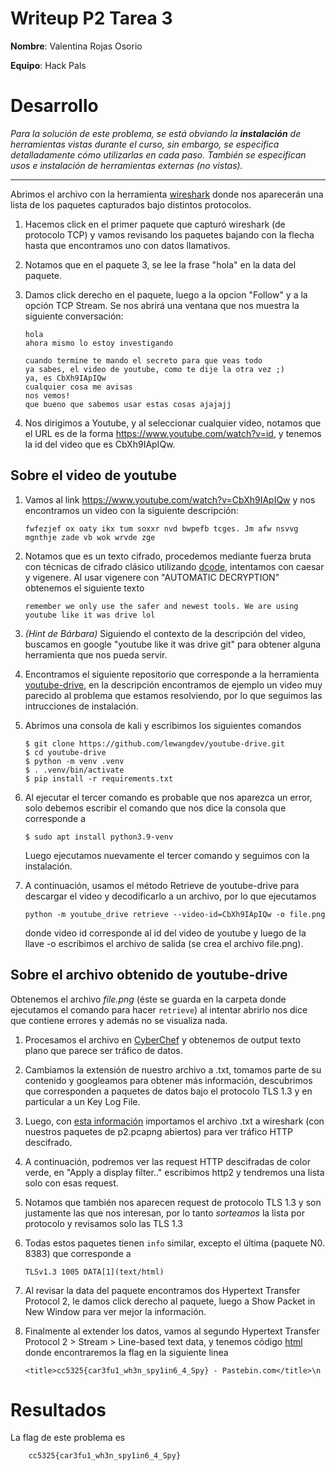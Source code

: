 # Writeup P2 Tarea 3

**Nombre**: Valentina Rojas Osorio

**Equipo**: Hack Pals


# Desarrollo 
 _Para la solución de este problema, se está obviando la **instalación** de herramientas vistas durante el curso, sin embargo, se especifica detalladamente cómo utilizarlas en cada paso. También se especifican usos e instalación de herramientas externas (no vistas)._
 
---

Abrimos el archivo con la herramienta [wireshark]() donde nos aparecerán una lista de los paquetes capturados bajo distintos protocolos.

1. Hacemos click en el primer paquete que capturó wireshark (de protocolo TCP) y vamos revisando los paquetes bajando con la flecha hasta que encontramos uno con datos llamativos.

1. Notamos que en el paquete 3, se lee la frase "hola" en la data del paquete. 

1. Damos click derecho en el paquete, luego a la opcion "Follow" y a la opción TCP Stream. Se nos abrirá una ventana que nos muestra la siguiente conversación:

    ```
    hola
    ahora mismo lo estoy investigando

    cuando termine te mando el secreto para que veas todo
    ya sabes, el video de youtube, como te dije la otra vez ;)
    ya, es CbXh9IApIQw
    cualquier cosa me avisas
    nos vemos!
    que bueno que sabemos usar estas cosas ajajajj

    ```
1. Nos dirigimos a Youtube, y al seleccionar cualquier video, notamos que el URL es de la forma https://www.youtube.com/watch?v=id, y tenemos la id del video que es CbXh9IApIQw.  

## Sobre el video de youtube

1. Vamos al link https://www.youtube.com/watch?v=CbXh9IApIQw y nos encontramos un video con la siguiente descripción:
    ```
    fwfezjef ox oaty ikx tum soxxr nvd bwpefb tcges. Jm afw nsvvg mgnthje zade vb wok wrvde zge
    ```
1. Notamos que es un texto cifrado, procedemos mediante fuerza bruta con técnicas de cifrado clásico utilizando [dcode](https://www.dcode.fr/), intentamos con caesar y vigenere. Al usar vigenere con "AUTOMATIC DECRYPTION" obtenemos el siguiente texto

    ```
    remember we only use the safer and newest tools. We are using youtube like it was drive lol
    ```
1. _(Hint de Bárbara)_ Siguiendo el contexto de la descripción del video, buscamos en google "youtube like it was drive git" para obtener alguna herramienta que nos pueda servir.

1. Encontramos el siguiente repositorio que corresponde a la herramienta [youtube-drive](https://github.com/lewangdev/youtube-drive), en la descripción encontramos de ejemplo un video muy parecido al problema que estamos resolviendo, por lo que seguimos las intrucciones de instalación.

1. Abrimos una consola de kali y escribimos los siguientes comandos
    ``` 
    $ git clone https://github.com/lewangdev/youtube-drive.git
    $ cd youtube-drive
    $ python -m venv .venv
    $ . .venv/bin/activate
    $ pip install -r requirements.txt
    ```
1. Al ejecutar el tercer comando es probable que nos aparezca un error, solo debemos escribir el comando que nos dice la consola que corresponde a 
    ```
    $ sudo apt install python3.9-venv
    ```
    Luego ejecutamos nuevamente el tercer comando y seguimos con la instalación.

1. A continuación, usamos el método Retrieve de youtube-drive para descargar el video y decodificarlo a un archivo, por lo que ejecutamos
    ```
    python -m youtube_drive retrieve --video-id=CbXh9IApIQw -o file.png
    ```
    donde video id corresponde al id del video de youtube y luego de la llave -o escribimos el archivo de salida (se crea el archivo file.png).

##  Sobre el archivo obtenido de youtube-drive

Obtenemos el archivo _file.png_ (éste se guarda en la carpeta donde ejecutamos el comando para hacer `retrieve`) al intentar abrirlo nos dice que contiene errores y además no se visualiza nada.

1. Procesamos el archivo en [CyberChef](https://gchq.github.io/CyberChef/) y obtenemos de output texto plano que parece ser tráfico de datos.

1. Cambiamos la extensión de nuestro archivo a .txt, tomamos parte de su contenido y googleamos para obtener más información, descubrimos que corresponden a paquetes de datos bajo el protocolo TLS 1.3 y en particular a un Key Log File.

1. Luego, con [esta información](https://docs.fortinet.com/document/fortiweb/7.0.1/administration-guide/291144/decrypting-tls-1-3-traffic) importamos el archivo .txt a wireshark (con nuestros paquetes de p2.pcapng abiertos) para ver tráfico HTTP descifrado. 

1. A continuación, podremos ver las request HTTP descifradas de color verde, en "Apply a display filter.." escribimos http2 y tendremos una lista solo con esas request.

1. Notamos que también nos aparecen request de protocolo TLS 1.3 y son justamente las que nos interesan, por lo tanto _sorteamos_ la lista por protocolo y revisamos solo las TLS 1.3

1. Todas estos paquetes tienen `info` similar, excepto el última (paquete N0. 8383) que corresponde a

    ```
    TLSv1.3 1005 DATA[1](text/html)
    ```

1. Al revisar la data del paquete encontramos dos Hypertext Transfer Protocol 2, le damos click derecho al paquete, luego a Show Packet in New Window para ver mejor la información.

1. Finalmente al extender los datos, vamos al segundo Hypertext Transfer Protocol 2 > Stream > Line-based text data, y tenemos código [html](./HyperText_Transfer_Protocol_2.txt) donde encontraremos la flag en la siguiente linea

    ```
    <title>cc5325{car3fu1_wh3n_spy1in6_4_Spy} - Pastebin.com</title>\n
    ```

# Resultados

La flag de este problema es 

        cc5325{car3fu1_wh3n_spy1in6_4_Spy}

    